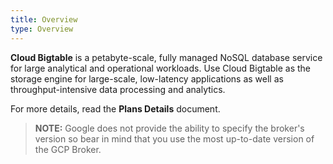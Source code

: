 ```yaml
---
title: Overview
type: Overview
---
```


**Cloud Bigtable** is a petabyte-scale, fully managed NoSQL database service for large analytical and operational workloads. Use Cloud Bigtable as the storage engine for large-scale, low-latency applications as well as throughput-intensive data processing and analytics.

For more details, read the **Plans Details** document.

>**NOTE:** Google does not provide the ability to specify the broker's version so bear in mind that you use the most up-to-date version of the GCP Broker.
